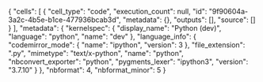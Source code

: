 {
 "cells": [
  {
   "cell_type": "code",
   "execution_count": null,
   "id": "9f90604a-3a2c-4b5e-b1ce-477936bcab3d",
   "metadata": {},
   "outputs": [],
   "source": []
  }
 ],
 "metadata": {
  "kernelspec": {
   "display_name": "Python (dev)",
   "language": "python",
   "name": "dev"
  },
  "language_info": {
   "codemirror_mode": {
    "name": "ipython",
    "version": 3
   },
   "file_extension": ".py",
   "mimetype": "text/x-python",
   "name": "python",
   "nbconvert_exporter": "python",
   "pygments_lexer": "ipython3",
   "version": "3.7.10"
  }
 },
 "nbformat": 4,
 "nbformat_minor": 5
}
